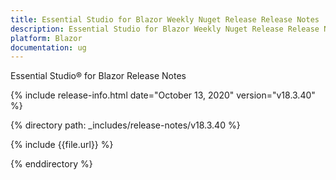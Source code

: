 ```yaml
---
title: Essential Studio for Blazor Weekly Nuget Release Release Notes  
description: Essential Studio for Blazor Weekly Nuget Release Release Notes  
platform: Blazor
documentation: ug
---
```


Essential Studio&reg; for Blazor  Release Notes  

{% include release-info.html date="October 13, 2020"  version="v18.3.40" %} 

{% directory path: _includes/release-notes/v18.3.40 %}

{% include {{file.url}} %}

{% enddirectory %}

